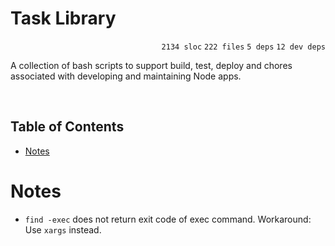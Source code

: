 # Task Library

<p align="right"><code>2134 sloc</code>&nbsp;<code>222 files</code>&nbsp;<code>5 deps</code>&nbsp;<code>12 dev deps</code></p>

A collection of bash scripts to support build, test, deploy and chores associated with developing and maintaining Node apps.

<br />

<!-- START doctoc generated TOC please keep comment here to allow auto update -->
<!-- DON'T EDIT THIS SECTION, INSTEAD RE-RUN doctoc TO UPDATE -->
## Table of Contents

- [Notes](#notes)

<!-- END doctoc generated TOC please keep comment here to allow auto update -->

# Notes

- `find -exec` does not return exit code of exec command. Workaround: Use `xargs` instead.
